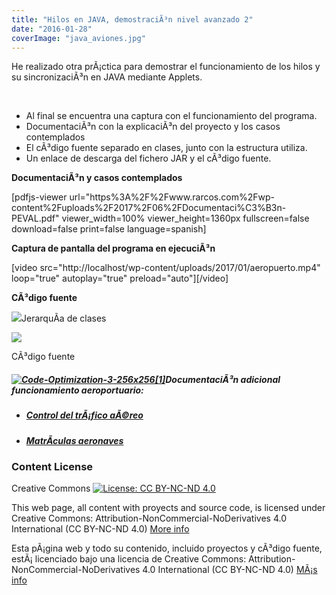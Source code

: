 ```yaml
---
title: "Hilos en JAVA, demostraciÃ³n nivel avanzado 2"
date: "2016-01-28"
coverImage: "java_aviones.jpg"
---
```


He realizado otra prÃ¡ctica para demostrar el funcionamiento de los hilos y su sincronizaciÃ³n en JAVA mediante Applets.

 

- Al final se encuentra una captura con el funcionamiento del programa.
- DocumentaciÃ³n con la explicaciÃ³n del proyecto y los casos contemplados
- El cÃ³digo fuente separado en clases, junto con la estructura utiliza.
- Un enlace de descarga del fichero JAR y el cÃ³digo fuente.

 **DocumentaciÃ³n y casos contemplados**

\[pdfjs-viewer url="https%3A%2F%2Fwww.rarcos.com%2Fwp-content%2Fuploads%2F2017%2F06%2FDocumentaci%C3%B3n-PEVAL.pdf" viewer\_width=100% viewer\_height=1360px fullscreen=false download=false print=false language=spanish\]

**Captura de pantalla del programa en ejecuciÃ³n**

\[video src="http://localhost/wp-content/uploads/2017/01/aeropuerto.mp4" loop="true" autoplay="true" preload="auto"\]\[/video\]

**CÃ³digo fuente**

![](images/34255-200.png)JerarquÃ­a de clases

![](images/Jerarquia_clases_aeropuerto.jpg)

CÃ³digo fuente

##### [![Code-Optimization-3-256x256[1]](images/Code-Optimization-3-256x2561-150x150.png)](https://bitbucket.org/rubenarcos/java-hilos-aeropuerto)DocumentaciÃ³n adicional funcionamiento aeroportuario:

- ##### [Control del trÃ¡fico aÃ©reo](http://localhost/wp-content/uploads/2017/06/Control-del-trÃ¡fico-aÃ©reo.pdf)
    
- ##### [MatrÃ­culas aeronaves](http://localhost/wp-content/uploads/2017/06/MatrÃ­culas-aeronaves.pdf)
    

### Content License

Creative Commons [![License: CC BY-NC-ND 4.0](images/88x31.png)](https://creativecommons.org/licenses/by-nc-nd/4.0/)

This web page, all content with proyects and source code, is licensed under Creative Commons: Attribution-NonCommercial-NoDerivatives 4.0 International (CC BY-NC-ND 4.0) [More info](https://creativecommons.org/licenses/by-nc-nd/4.0/)

Esta pÃ¡gina web y todo su contenido, incluido proyectos y cÃ³digo fuente, estÃ¡ licenciado bajo una licencia de Creative Commons: Attribution-NonCommercial-NoDerivatives 4.0 International (CC BY-NC-ND 4.0) [MÃ¡s info](https://creativecommons.org/licenses/by-nc-nd/4.0/deed.es)
